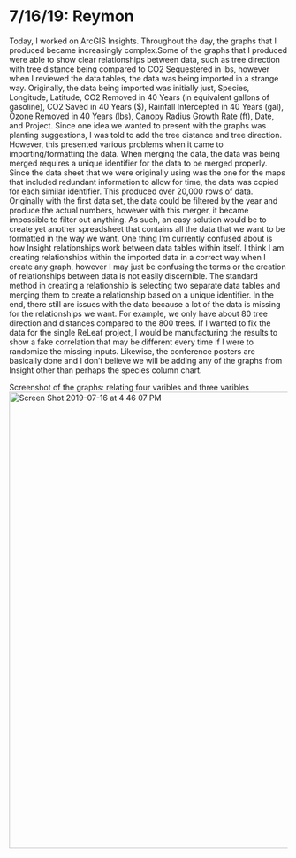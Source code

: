 7/16/19: Reymon 
================

Today, I worked on ArcGIS Insights. Throughout the day, the graphs that I produced became increasingly complex.Some of the graphs that I produced were able to show clear relationships between data, such as tree direction with tree distance being compared to CO2 Sequestered in lbs, however when I reviewed the data tables, the data was being imported in a strange way. 
Originally, the data being imported was initially just, Species, Longitude, Latitude, CO2 Removed in 40 Years (in equivalent gallons of gasoline), CO2 Saved in 40 Years ($), Rainfall Intercepted in 40 Years (gal), Ozone Removed in 40 Years (lbs), Canopy Radius Growth Rate (ft), Date, and Project. Since one idea we wanted to present with the graphs was planting suggestions, I was told to add the tree distance and tree direction. However, this presented various problems when it came to importing/formatting the data. When merging the data, the data was being merged requires a unique identifier for the data to be merged properly. Since the data sheet that we were originally using was the one for the maps that included redundant information to allow for time, the data was copied for each similar identifier. This produced over 20,000 rows of data. Originally with the first data set, the data could be filtered by the year and produce the actual numbers, however with this merger, it became impossible to filter out anything. As such, an easy solution would be to create yet another spreadsheet that contains all the data that we want to be formatted in the way we want. One thing I’m currently confused about is how Insight relationships work between data tables within itself. I think I am creating relationships within the imported data in a correct way when I create any graph, however I may just be confusing the terms or the creation of relationships between data is not easily discernible. The standard method in creating a relationship is selecting two separate data tables and merging them to create a relationship based on a unique identifier. In the end, there still are issues with the data because a lot of the data is missing for the relationships we want. For example, we only have about 80 tree direction and distances compared to the 800 trees. If I wanted to fix the data for the single ReLeaf project, I would be manufacturing the results to show a fake correlation that may be different every time if I were to randomize the missing inputs. Likewise, the conference posters are basically done and I don’t believe we will be adding any of the graphs from Insight other than perhaps the species column chart. 

Screenshot of the graphs: relating four varibles and three varibles
<img width="825" alt="Screen Shot 2019-07-16 at 4 46 07 PM" src="https://user-images.githubusercontent.com/50882357/61337267-92957e00-a7e9-11e9-9d3f-82aa27bc208e.png">
